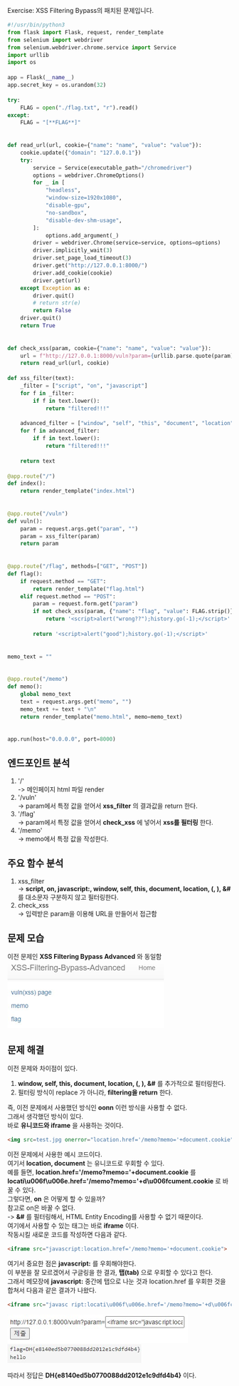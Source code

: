 Exercise: XSS Filtering Bypass의 패치된 문제입니다.  
```python
#!/usr/bin/python3
from flask import Flask, request, render_template
from selenium import webdriver
from selenium.webdriver.chrome.service import Service
import urllib
import os

app = Flask(__name__)
app.secret_key = os.urandom(32)

try:
    FLAG = open("./flag.txt", "r").read()
except:
    FLAG = "[**FLAG**]"


def read_url(url, cookie={"name": "name", "value": "value"}):
    cookie.update({"domain": "127.0.0.1"})
    try:
        service = Service(executable_path="/chromedriver")
        options = webdriver.ChromeOptions()
        for _ in [
            "headless",
            "window-size=1920x1080",
            "disable-gpu",
            "no-sandbox",
            "disable-dev-shm-usage",
        ]:
            options.add_argument(_)
        driver = webdriver.Chrome(service=service, options=options)
        driver.implicitly_wait(3)
        driver.set_page_load_timeout(3)
        driver.get("http://127.0.0.1:8000/")
        driver.add_cookie(cookie)
        driver.get(url)
    except Exception as e:
        driver.quit()
        # return str(e)
        return False
    driver.quit()
    return True


def check_xss(param, cookie={"name": "name", "value": "value"}):
    url = f"http://127.0.0.1:8000/vuln?param={urllib.parse.quote(param)}"
    return read_url(url, cookie)

def xss_filter(text):
    _filter = ["script", "on", "javascript"]
    for f in _filter:
        if f in text.lower():
            return "filtered!!!"

    advanced_filter = ["window", "self", "this", "document", "location", "(", ")", "&#"]
    for f in advanced_filter:
        if f in text.lower():
            return "filtered!!!"

    return text

@app.route("/")
def index():
    return render_template("index.html")


@app.route("/vuln")
def vuln():
    param = request.args.get("param", "")
    param = xss_filter(param)
    return param


@app.route("/flag", methods=["GET", "POST"])
def flag():
    if request.method == "GET":
        return render_template("flag.html")
    elif request.method == "POST":
        param = request.form.get("param")
        if not check_xss(param, {"name": "flag", "value": FLAG.strip()}):
            return '<script>alert("wrong??");history.go(-1);</script>'

        return '<script>alert("good");history.go(-1);</script>'


memo_text = ""


@app.route("/memo")
def memo():
    global memo_text
    text = request.args.get("memo", "")
    memo_text += text + "\n"
    return render_template("memo.html", memo=memo_text)


app.run(host="0.0.0.0", port=8000)
```
## 엔드포인트 분석  
1. '/'  
-> 메인페이지 html 파일 render
2. '/vuln'  
-> param에서 특정 값을 얻어서 **xss_filter** 의 결과값을 return 한다.  
3. '/flag'  
-> param에서 특정 값을 얻어서 **check_xss** 에 넣어서 **xss를 필터링** 한다.
4. '/memo'  
-> memo에서 특정 값을 작성한다.  
## 주요 함수 분석  
1. xss_filter  
-> **script, on, javascript:, window, self, this, document, location, (, ), &#** 를 대소문자 구분하지 않고 필터링한다.
2. check_xss  
-> 입력받은 param을 이용해 URL을 만들어서 접근함  
## 문제 모습  
이전 문제인 **XSS Filtering Bypass Advanced** 와 동일함  
<img src="1.jpg">  

## 문제 해결  
이전 문제와 차이점이 있다.  
1. **window, self, this, document, location, (, ), &#** 를 추가적으로 필터링한다.  
2. 필터링 방식이 replace 가 아니라, **filtering을 return** 한다.   

즉, 이전 문제에서 사용했던 방식인 **oonn** 이런 방식을 사용할 수 없다.  
그래서 생각했던 방식이 있다.  
바로 **유니코드와 iframe** 을 사용하는 것이다.  
```html
<img src=test.jpg onerror="location.href='/memo?memo='+document.cookie">
```
이전 문제에서 사용한 예시 코드이다.  
여기서 **location, document** 는 유니코드로 우회할 수 있다.  
예를 들면, **location.href='/memo?memo='+document.cookie** 를 **locati\u006f\u006e.href='/memo?memo='+d\u006fcument.cookie** 로 바꿀 수 있다.  
그렇다면, **on** 은 어떻게 할 수 있을까?  
참고로 on은 바꿀 수 없다.  
-> **&#** 를 필터링해서, HTML Entity Encoding를 사용할 수 없기 때문이다.  
여기에서 사용할 수 있는 태그는 바로 **iframe** 이다.  
작동시킬 새로운 코드를 작성하면 다음과 같다.  
```html
<iframe src="javascript:location.href='/memo?memo='+document.cookie">
```
여기서 중요한 점은 **javascript:** 를 우회해야한다.  
이 부분을 잘 모르겠어서 구글링을 한 결과, **탭(tab)** 으로 우회할 수 있다고 한다.  
그래서 메모장에 **javascript:** 중간에 탭으로 나눈 것과 location.href 를 우회한 것을 합쳐서 다음과 같은 결과가 나왔다.  
```html
<iframe src="javasc	ript:locati\u006f\u006e.href='/memo?memo='+d\u006fcument.cookie">
```
<img src="2.jpg">  
<img src="3.jpg">  

따라서 정답은 **DH{e8140ed5b0770088dd2012e1c9dfd4b4}** 이다.